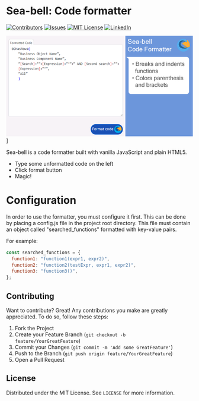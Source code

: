 # Sea-bell: Code formatter

[![Contributors][contributors-shield]][contributors-url]
[![Issues][issues-shield]][issues-url]
[![MIT License][license-shield]][license-url]
[![LinkedIn][linkedin-shield]][linkedin-url]

![Project Screen Shot][project-screenshot]]

Sea-bell is a code formatter built with vanilla JavaScript and plain HTML5.

  - Type some unformatted code on the left
  - Click format button
  - Magic!

# Configuration

In order to use the formatter, you must configure it first. This can be done by placing a config.js file in the project root directory.
This file must contain an object called "searched_functions" formatted with key-value pairs.

For example:
```javascript
const searched_functions = {
  function1: "function1(expr1, expr2)",
  function2: "function2(testExpr, expr1, expr2)",
  function3: "function3()",
};
```
## Contributing

Want to contribute? Great! Any contributions you make are greatly appreciated. To do so, follow these steps:

1. Fork the Project
2. Create your Feature Branch (`git checkout -b feature/YourGreatFeature`)
3. Commit your Changes (`git commit -m 'Add some GreatFeature'`)
4. Push to the Branch (`git push origin feature/YourGreatFeature`)
5. Open a Pull Request

License
----
Distributed under the MIT License. See `LICENSE` for more information.

<!-- MARKDOWN LINKS & IMAGES -->
<!-- https://www.markdownguide.org/basic-syntax/#reference-style-links -->
[contributors-shield]: https://img.shields.io/github/contributors/alvesmog/seabell-code-formatter.svg?style=flat-square
[contributors-url]: https://github.com/alvesmog/seabell-code-formatter/graphs/contributors
[issues-shield]: https://img.shields.io/github/issues/alvesmog/seabell-code-formatter.svg?style=flat-square
[issues-url]: https://github.com/alvesmog/seabell-code-formatter/issues
[license-shield]: https://img.shields.io/github/license/alvesmog/seabell-code-formatter.svg?style=flat-square
[license-url]: https://github.com/alvesmog/seabell-code-formatter/blob/master/LICENSE
[linkedin-shield]: https://img.shields.io/badge/-LinkedIn-black.svg?style=flat-square&logo=linkedin&colorB=555
[linkedin-url]: https://www.linkedin.com/in/guilherme-augusto-alves-1057b5b1/
[project-screenshot]: images/seabell-screenshot-header.png
